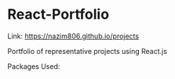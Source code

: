 # React-Portfolio

Link: https://nazim806.github.io/projects

Portfolio of representative projects using React.js

Packages Used:


   
